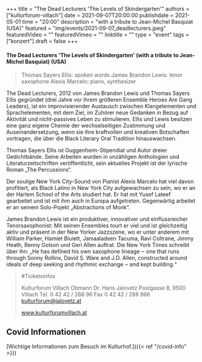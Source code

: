 +++
title = "The Dead Lecturers 'The Levels of Skindergarten'"
authors = ["kulturforum-villach"]
date = 2021-09-07T20:00:00
publishdate = 2021-05-01
time = "20:00"
description = "with a tribute to Jean-Michel Basquiat (USA)"
featured = "img/events/2021-09-07_deadlecturers.jpeg"
featuredVideo = ""
featuredVimeo = ""
linktitle = ""
type = "event"
tags = ["konzert"]
draft = false
+++

#### The Dead Lecturers 'The Levels of Skindergarten' (with a tribute to Jean-Michel Basquiat) (USA)

>Thomas Sayers Ellis: spoken words
>James Brandon Lewis: tenor saxophone
>Alexis Marcelo: piano, synthesizer

The Dead Lecturers, 2012 von James Brandon Lewis und Thomas Sayers Ellis gegründet (drei Jahre vor ihrem größeren Ensemble Heroes Are Gang Leaders), ist ein improvisierender Austausch zwischen Klangelementen und Sprachelementen, mit dem Ziel, im Zuhörer neue Gedanken in Bezug auf Aktivität und nicht-passives Leben zu stimulieren. Ellis und Lewis besitzen eine ganz eigene Chemie der wechselseitigen Zustimmung und Auseinandersetzung, wenn sie ihre kraftvollen und kreativen Botschaften vortragen, die über die Black Literary Oral Tradition hinauswachsen. 

Thomas Sayers Ellis ist Guggenheim-Stipendiat und Autor dreier Gedichtbände. Seine Arbeiten wurden in unzähligen Anthologien und Literaturzeitschriften veröffentlicht, sein aktuelles Projekt ist der lyrische Roman „The Percussions“.

Der soulige New York City-Sound von Pianist Alexis Marcelo hat viel davon profitiert, als Black Latino in New York City aufgewachsen zu sein, wo er an der Harlem School of the Arts studiert hat. Er hat mit Yusef Lateef gearbeitet und ist mit ihm auch in Europa aufgetreten. Gegenwärtig arbeitet er an seinem Solo-Pojekt „Abstractions of Monk“.

James Brandon Lewis ist ein produktiver, innovativer und einflussreicher Tenorsaxophonist: Mit seinen Ensembles tourt er viel und ist gleichzeitig aktiv und präsent in der New Yorker Jazzszene, wo er unter anderem mit William Parker, Hamiet Bluiett, Jamaaladeen Tacuma, Ravi Coltrane, Jimmy Heath, Benny Golson und Geri Allen auftrat. Die New York Times schreibt über ihn: „He has defined his own saxophone lineage ‒ one that runs through Sonny Rollins, David S. Ware and J.D. Allen, constructed around ideals of deep seeking and rhythmic exchange ‒ and kept building.“ 


>#Ticketsinfos
>
>Kulturforum Villach
>Obmann Dr. Hans Jalovetz
>Postgasse 8, 9500 Villach
>Tel. 0 42 42 / 288 96
>Fax 0 42 42 / 288 966
>kulturforum@jalovetz.at
>
>www.kulturforumvillach.at
 



## Covid Informationen

[Wichtige Informationen zum Besuch im Kulturhof.]({{< ref "/covid-info" >}})
